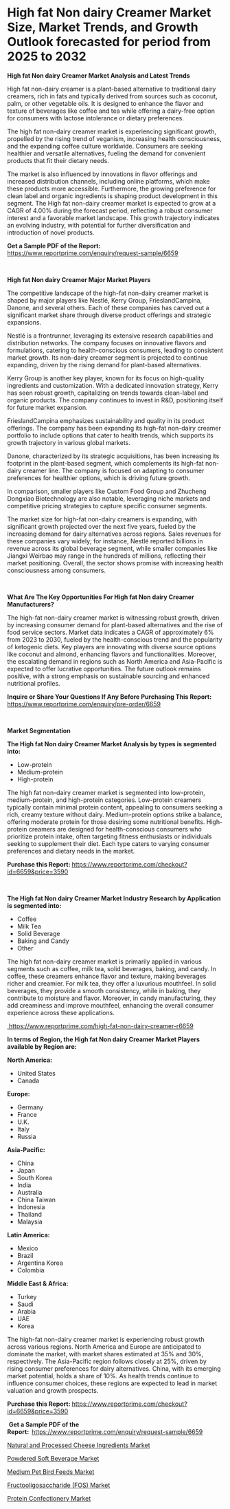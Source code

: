 <p><h1>High fat Non dairy Creamer Market Size, Market Trends, and Growth Outlook forecasted for period from 2025 to 2032</h1></p><p><strong>High fat Non dairy Creamer Market Analysis and Latest Trends</strong></p>
<p><p>High fat non-dairy creamer is a plant-based alternative to traditional dairy creamers, rich in fats and typically derived from sources such as coconut, palm, or other vegetable oils. It is designed to enhance the flavor and texture of beverages like coffee and tea while offering a dairy-free option for consumers with lactose intolerance or dietary preferences. </p><p>The high fat non-dairy creamer market is experiencing significant growth, propelled by the rising trend of veganism, increasing health consciousness, and the expanding coffee culture worldwide. Consumers are seeking healthier and versatile alternatives, fueling the demand for convenient products that fit their dietary needs. </p><p>The market is also influenced by innovations in flavor offerings and increased distribution channels, including online platforms, which make these products more accessible. Furthermore, the growing preference for clean label and organic ingredients is shaping product development in this segment. The High fat non-dairy creamer market is expected to grow at a CAGR of 4.00% during the forecast period, reflecting a robust consumer interest and a favorable market landscape. This growth trajectory indicates an evolving industry, with potential for further diversification and introduction of novel products.</p></p>
<p><strong>Get a Sample PDF of the Report:&nbsp;</strong> <a href="https://www.reportprime.com/enquiry/request-sample/6659?utm_campaign=1088&utm_medium=2&utm_source=Github&utm_content=ia&utm_term=19032025&utm_id=high-fat-non-dairy-creamer">https://www.reportprime.com/enquiry/request-sample/6659</a></p>
<p>&nbsp;</p>
<p><strong>High fat Non dairy Creamer Major Market Players</strong></p>
<p><p>The competitive landscape of the high-fat non-dairy creamer market is shaped by major players like Nestlé, Kerry Group, FrieslandCampina, Danone, and several others. Each of these companies has carved out a significant market share through diverse product offerings and strategic expansions.</p><p>Nestlé is a frontrunner, leveraging its extensive research capabilities and distribution networks. The company focuses on innovative flavors and formulations, catering to health-conscious consumers, leading to consistent market growth. Its non-dairy creamer segment is projected to continue expanding, driven by the rising demand for plant-based alternatives.</p><p>Kerry Group is another key player, known for its focus on high-quality ingredients and customization. With a dedicated innovation strategy, Kerry has seen robust growth, capitalizing on trends towards clean-label and organic products. The company continues to invest in R&D, positioning itself for future market expansion.</p><p>FrieslandCampina emphasizes sustainability and quality in its product offerings. The company has been expanding its high-fat non-dairy creamer portfolio to include options that cater to health trends, which supports its growth trajectory in various global markets.</p><p>Danone, characterized by its strategic acquisitions, has been increasing its footprint in the plant-based segment, which complements its high-fat non-dairy creamer line. The company is focused on adapting to consumer preferences for healthier options, which is driving future growth.</p><p>In comparison, smaller players like Custom Food Group and Zhucheng Dongxiao Biotechnology are also notable, leveraging niche markets and competitive pricing strategies to capture specific consumer segments.</p><p>The market size for high-fat non-dairy creamers is expanding, with significant growth projected over the next five years, fueled by the increasing demand for dairy alternatives across regions. Sales revenues for these companies vary widely; for instance, Nestlé reported billions in revenue across its global beverage segment, while smaller companies like Jiangxi Weirbao may range in the hundreds of millions, reflecting their market positioning. Overall, the sector shows promise with increasing health consciousness among consumers.</p></p>
<p>&nbsp;</p>
<p><strong>What Are The Key Opportunities For High fat Non dairy Creamer Manufacturers?</strong></p>
<p><p>The high-fat non-dairy creamer market is witnessing robust growth, driven by increasing consumer demand for plant-based alternatives and the rise of food service sectors. Market data indicates a CAGR of approximately 6% from 2023 to 2030, fueled by the health-conscious trend and the popularity of ketogenic diets. Key players are innovating with diverse source options like coconut and almond, enhancing flavors and functionalities. Moreover, the escalating demand in regions such as North America and Asia-Pacific is expected to offer lucrative opportunities. The future outlook remains positive, with a strong emphasis on sustainable sourcing and enhanced nutritional profiles.</p></p>
<p><strong>Inquire or Share Your Questions If Any Before Purchasing This Report:</strong> <a href="https://www.reportprime.com/enquiry/pre-order/6659?utm_campaign=1088&utm_medium=2&utm_source=Github&utm_content=ia&utm_term=19032025&utm_id=high-fat-non-dairy-creamer">https://www.reportprime.com/enquiry/pre-order/6659</a></p>
<p>&nbsp;</p>
<p><strong>Market Segmentation</strong></p>
<p><strong>The High fat Non dairy Creamer Market Analysis by types is segmented into:</strong></p>
<p><ul><li>Low-protein</li><li>Medium-protein</li><li>High-protein</li></ul></p>
<p><p>The high fat non-dairy creamer market is segmented into low-protein, medium-protein, and high-protein categories. Low-protein creamers typically contain minimal protein content, appealing to consumers seeking a rich, creamy texture without dairy. Medium-protein options strike a balance, offering moderate protein for those desiring some nutritional benefits. High-protein creamers are designed for health-conscious consumers who prioritize protein intake, often targeting fitness enthusiasts or individuals seeking to supplement their diet. Each type caters to varying consumer preferences and dietary needs in the market.</p></p>
<p><strong>Purchase this Report:&nbsp;</strong><a href="https://www.reportprime.com/checkout?id=6659&price=3590&utm_campaign=1088&utm_medium=2&utm_source=Github&utm_content=ia&utm_term=19032025&utm_id=high-fat-non-dairy-creamer">https://www.reportprime.com/checkout?id=6659&price=3590</a></p>
<p>&nbsp;</p>
<p><strong>The High fat Non dairy Creamer Market Industry Research by Application is segmented into:</strong></p>
<p><ul><li>Coffee</li><li>Milk Tea</li><li>Solid Beverage</li><li>Baking and Candy</li><li>Other</li></ul></p>
<p><p>The high fat non-dairy creamer market is primarily applied in various segments such as coffee, milk tea, solid beverages, baking, and candy. In coffee, these creamers enhance flavor and texture, making beverages richer and creamier. For milk tea, they offer a luxurious mouthfeel. In solid beverages, they provide a smooth consistency, while in baking, they contribute to moisture and flavor. Moreover, in candy manufacturing, they add creaminess and improve mouthfeel, enhancing the overall consumer experience across these applications.</p></p>
<p><a href="https://www.reportprime.com/high-fat-non-dairy-creamer-r6659?utm_campaign=1088&utm_medium=2&utm_source=Github&utm_content=ia&utm_term=19032025&utm_id=high-fat-non-dairy-creamer">&nbsp;https://www.reportprime.com/high-fat-non-dairy-creamer-r6659</a></p>
<p><strong>In terms of Region, the High fat Non dairy Creamer Market Players available by Region are:</strong></p>
<p>
    <p> <strong> North America: </strong>
        <ul>
            <li>United States</li>
            <li>Canada</li>
        </ul>
        </p> 
    <p> <strong> Europe: </strong>
        <ul>
            <li>Germany</li>
            <li>France</li>
            <li>U.K.</li>
            <li>Italy</li>
            <li>Russia</li>
        </ul>
        </p> 
    <p> <strong> Asia-Pacific: </strong>
        <ul>
            <li>China</li>
            <li>Japan</li>
            <li>South Korea</li>
            <li>India</li>
            <li>Australia</li>
            <li>China Taiwan</li>
            <li>Indonesia</li>
            <li>Thailand</li>
            <li>Malaysia</li>
        </ul>
        </p> 
    <p> <strong> Latin America: </strong>
        <ul>
            <li>Mexico</li>
            <li>Brazil</li>
            <li>Argentina Korea</li>
            <li>Colombia</li>
        </ul>
        </p> 
    <p> <strong> Middle East & Africa: </strong>
        <ul>
            <li>Turkey</li>
            <li>Saudi</li>
            <li>Arabia</li>
            <li>UAE</li>
            <li>Korea</li>
        </ul>
    </p>
    </p>
<p><p>The high-fat non-dairy creamer market is experiencing robust growth across various regions. North America and Europe are anticipated to dominate the market, with market shares estimated at 35% and 30%, respectively. The Asia-Pacific region follows closely at 25%, driven by rising consumer preferences for dairy alternatives. China, with its emerging market potential, holds a share of 10%. As health trends continue to influence consumer choices, these regions are expected to lead in market valuation and growth prospects.</p></p>
<p><strong>Purchase this Report: </strong><a href="https://www.reportprime.com/checkout?id=6659&price=3590&utm_campaign=1088&utm_medium=2&utm_source=Github&utm_content=ia&utm_term=19032025&utm_id=high-fat-non-dairy-creamer">https://www.reportprime.com/checkout?id=6659&price=3590</a></p>
<p>&nbsp;<strong>Get a Sample PDF of the Report:&nbsp;&nbsp;</strong><a href="https://www.reportprime.com/enquiry/request-sample/6659?utm_campaign=1088&utm_medium=2&utm_source=Github&utm_content=ia&utm_term=19032025&utm_id=high-fat-non-dairy-creamer">https://www.reportprime.com/enquiry/request-sample/6659</a></p>
<p><strong></strong></p>
<p><p><a href="https://github.com/buluckcapps2/Market-Research-Report-List-1/blob/main/natural-and-processed-cheese-ingredients-market.md?utm_campaign=1088&utm_medium=2&utm_source=Github&utm_content=ia&utm_term=19032025&utm_id=high-fat-non-dairy-creamer">Natural and Processed Cheese Ingredients Market</a></p><p><a href="https://github.com/salkidtodo/Market-Research-Report-List-1/blob/main/powdered-soft-beverage-market.md?utm_campaign=1088&utm_medium=2&utm_source=Github&utm_content=ia&utm_term=19032025&utm_id=high-fat-non-dairy-creamer">Powdered Soft Beverage Market</a></p><p><a href="https://github.com/eleussabra/Market-Research-Report-List-1/blob/main/medium-pet-bird-feeds-market.md?utm_campaign=1088&utm_medium=2&utm_source=Github&utm_content=ia&utm_term=19032025&utm_id=high-fat-non-dairy-creamer">Medium Pet Bird Feeds Market</a></p><p><a href="https://github.com/floengsubb/Market-Research-Report-List-1/blob/main/fructooligosaccharide-fos-market.md?utm_campaign=1088&utm_medium=2&utm_source=Github&utm_content=ia&utm_term=19032025&utm_id=high-fat-non-dairy-creamer">Fructooligosaccharide (FOS) Market</a></p><p><a href="https://github.com/ildyduedu/Market-Research-Report-List-1/blob/main/protein-confectionery-market.md?utm_campaign=1088&utm_medium=2&utm_source=Github&utm_content=ia&utm_term=19032025&utm_id=high-fat-non-dairy-creamer">Protein Confectionery Market</a></p></p>